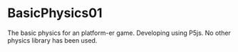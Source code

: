 # BasicPhysics01
The basic physics for an platform-er game.
Developing using P5js. No other physics library
has been used.
